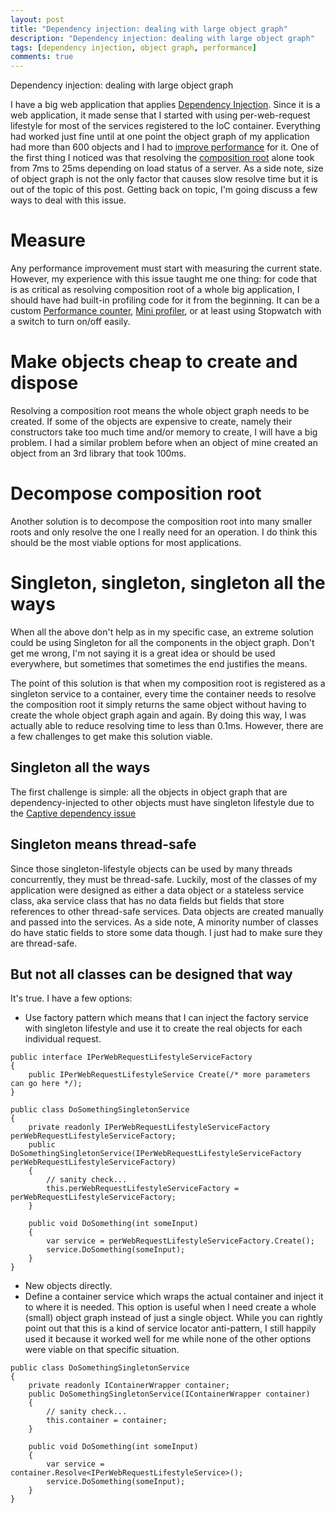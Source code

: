 ```yaml
---
layout: post
title: "Dependency injection: dealing with large object graph"
description: "Dependency injection: dealing with large object graph"
tags: [dependency injection, object graph, performance]
comments: true
---
```

Dependency injection: dealing with large object graph

I have a big web application that applies [Dependency Injection](https://martinfowler.com/articles/injection.html). Since it is a web application, it made sense that I started with using per-web-request lifestyle for most of the services registered to the IoC container. Everything had worked just fine until at one point the object graph of my application had more than 600 objects and I had to [improve performance](https://www.thuannguy.com/blog/2017/06/16/Performance-understanding-the-complexity/) for it. One of the first thing I noticed was that resolving the [composition root](https://stackoverflow.com/questions/6277771/what-is-a-composition-root-in-the-context-of-dependency-injection) alone took from 7ms to 25ms depending on load status of a server. As a side note, size of object graph is not the only factor that causes slow resolve time but it is out of the topic of this post. Getting back on topic, I'm going discuss a few ways to deal with this issue.

# Measure
Any performance improvement must start with measuring the current state. However, my experience with this issue taught me one thing: for code that is as critical as resolving composition root of a whole big application, I should have had built-in profiling code for it from the beginning. It can be a custom [Performance counter](https://stackoverflow.com/questions/6277771/what-is-a-composition-root-in-the-context-of-dependency-injection), [Mini profiler](http://miniprofiler.com/), or at least using Stopwatch with a switch to turn on/off easily.

# Make objects cheap to create and dispose
Resolving a composition root means the whole object graph needs to be created. If some of the objects are expensive to create, namely their constructors take too much time and/or memory to create, I will have a big problem. I had a similar problem before when an object of mine created an object from an 3rd library that took 100ms.

# Decompose composition root
Another solution is to decompose the composition root into many smaller roots and only resolve the one I really need for an operation. I do think this should be the most viable options for most applications.

# Singleton, singleton, singleton all the ways
When all the above don't help as in my specific case, an extreme solution could be using Singleton for all the components in the object graph. Don't get me wrong, I'm not saying it is a great idea or should be used everywhere, but sometimes that sometimes the end justifies the means.

The point of this solution is that when my composition root is registered as a singleton service to a container, every time the container needs to resolve the composition root it simply returns the same object without having to create the whole object graph again and again. By doing this way, I was actually able to reduce resolving time to less than 0.1ms. However, there are a few challenges to get make this solution viable.

## Singleton all the ways
The first challenge is simple: all the objects in object graph that are dependency-injected to other objects must have singleton lifestyle due to the [Captive dependency issue](http://blog.ploeh.dk/2014/06/02/captive-dependency/)

## Singleton means thread-safe
Since those singleton-lifestyle objects can be used by many threads concurrently, they must be thread-safe. Luckily, most of the classes of my application were designed as either a data object or a stateless service class, aka service class that has no data fields but fields that store references to other thread-safe services. Data objects are created manually and passed into the services. As a side note, A minority number of classes do have static fields to store some data though. I just had to make sure they are thread-safe. 

## But not all classes can be designed that way
It's true. I have a few options:

* Use factory pattern which means that I can inject the factory service with singleton lifestyle and use it to create the real objects for each individual request.

```
public interface IPerWebRequestLifestyleServiceFactory
{
    public IPerWebRequestLifestyleService Create(/* more parameters can go here */);
}

public class DoSomethingSingletonService
{
    private readonly IPerWebRequestLifestyleServiceFactory perWebRequestLifestyleServiceFactory;
    public DoSomethingSingletonService(IPerWebRequestLifestyleServiceFactory perWebRequestLifestyleServiceFactory)
    {
        // sanity check...
        this.perWebRequestLifestyleServiceFactory = perWebRequestLifestyleServiceFactory;
    }

    public void DoSomething(int someInput)
    {
        var service = perWebRequestLifestyleServiceFactory.Create();
        service.DoSomething(someInput);
    }
}
```

* New objects directly.
* Define a container service which wraps the actual container and inject it to where it is needed. This option is useful when I need create a whole (small) object graph instead of just a single object. While you can rightly point out that this is a kind of service locator anti-pattern, I still happily used it because it worked well for me while none of the other options were viable on that specific situation.

```
public class DoSomethingSingletonService
{
    private readonly IContainerWrapper container;
    public DoSomethingSingletonService(IContainerWrapper container)
    {
        // sanity check...
        this.container = container;
    }

    public void DoSomething(int someInput)
    {
        var service = container.Resolve<IPerWebRequestLifestyleService>();
        service.DoSomething(someInput);
    }
}
```

